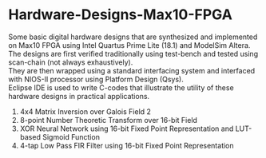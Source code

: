 # Hardware-Designs-Max10-FPGA
Some basic digital hardware designs that are synthesized and implemented on Max10 FPGA using Intel Quartus Prime Lite (18.1) and ModelSim Altera. </br>
The designs are first verified traditionally using test-bench and tested using scan-chain (not always exhaustively). <br/>
They are then wrapped using a standard interfacing system and interfaced with NIOS-II processor using Platform Design (Qsys). </br>
Eclipse IDE is used to write C-codes that illustrate the utility of these hardware designs in practical applications. </br>

1) 4x4 Matrix Inversion over Galois Field 2
2) 8-point Number Theoretic Transform over 16-bit Field
3) XOR Neural Network using 16-bit Fixed Point Representation and LUT-based Sigmoid Function
4) 4-tap Low Pass FIR Filter using 16-bit Fixed Point Representation
